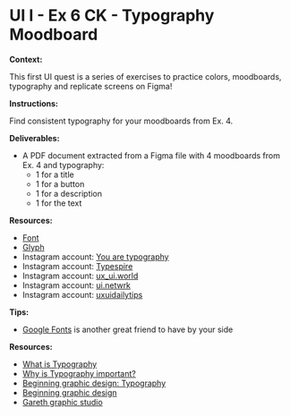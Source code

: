 # UI I - Ex 6 CK - Typography Moodboard

**Context:** 

This first UI quest is a series of exercises to practice colors, moodboards, typography and replicate screens on Figma!

**Instructions:** 

Find consistent typography for your moodboards from Ex. 4. 

**Deliverables:** 

- A PDF document extracted from a Figma file with 4 moodboards from Ex. 4 and typography:
    - 1 for a title
    - 1 for a button
    - 1 for a description
    - 1 for the text

**Resources:** 

- [Font](https://en.wikipedia.org/wiki/Font)
- [Glyph](https://en.wikipedia.org/wiki/Glyph)
- Instagram account: [You are typography](https://www.instagram.com/youaretypography/)
- Instagram account: [Typespire](https://www.instagram.com/typespire/)
- Instagram account: [ux_ui.world](https://www.instagram.com/ui_ux.world/)
- Instagram account: [ui.netwrk](https://www.instagram.com/ui.netwrk/)
- Instagram account: [uxuidailytips](https://www.instagram.com/uiuxdailytips/)

**Tips:** 

- [Google Fonts](https://fonts.google.com/) is another great friend to have by your side

**Resources:** 

- [What is Typography](https://www.renderforest.com/blog/what-is-typography)
- [Why is Typography important?](https://careerfoundry.com/en/blog/ui-design/beginners-guide-to-typography/)
- [Beginning graphic design: Typography](https://edu.gcfglobal.org/en/beginning-graphic-design/typography/1/)
- [Beginning graphic design](https://edu.gcfglobal.org/en/beginning-graphic-design/)
- [Gareth graphic studio](https://www.youtube.com/c/GarethDavidStudio)